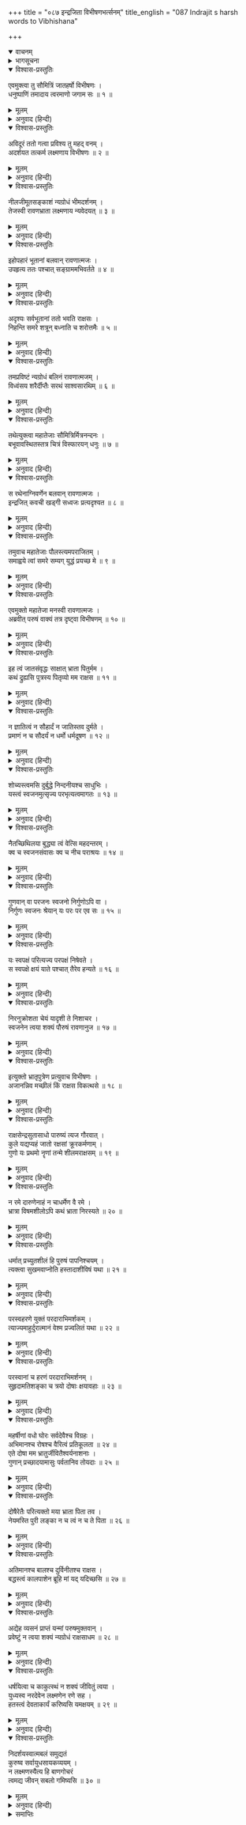 +++
title = "०८७ इन्द्रजिता विभीषणभर्त्सनम्"
title_english = "087 Indrajit s harsh words to Vibhishana"

+++
<details open><summary>वाचनम्</summary>
<div caption="श्रीराम-हरिसीताराममूर्ति-घनपाठिभ्यां वचनम्" class="audioEmbed" src="https://archive.org/download/Ramayana-recitation-Sriram-harisItArAmamUrti-Ghanapaati-v2/Kanda_6/Kanda_6_YK-087-Indrajit_s_harsh_words_to_Vibhishana_0.mp3"></div>
</details>

<details><summary>भागसूचना</summary>

87. इन्द्रजित् और विभीषणकी रोषपूर्ण बातचीत
</details>

<details open><summary>विश्वास-प्रस्तुतिः</summary>

एवमुक्त्वा तु सौमित्रिं जातहर्षो विभीषणः ।  
धनुष्पाणिं तमादाय त्वरमाणो जगाम सः ॥ १ ॥
</details>

<details><summary>मूलम्</summary>

एवमुक्त्वा तु सौमित्रिं जातहर्षो विभीषणः ।  
धनुष्पाणिं तमादाय त्वरमाणो जगाम सः ॥ १ ॥
</details>

<details><summary>अनुवाद (हिन्दी)</summary>

पूर्वोक्त बात कहकर हर्षसे भरे हुए विभीषण धनुर्धर सुमित्राकुमारको साथ लेकर बड़े वेगसे आगे बढ़े ॥ १ ॥
</details>

<details open><summary>विश्वास-प्रस्तुतिः</summary>

अविदूरं ततो गत्वा प्रविश्य तु महद् वनम् ।  
अदर्शयत तत्कर्म लक्ष्मणाय विभीषणः ॥ २ ॥
</details>

<details><summary>मूलम्</summary>

अविदूरं ततो गत्वा प्रविश्य तु महद् वनम् ।  
अदर्शयत तत्कर्म लक्ष्मणाय विभीषणः ॥ २ ॥
</details>

<details><summary>अनुवाद (हिन्दी)</summary>

थोड़ी ही दूर जानेपर विभीषणने एक महान् वनमें प्रवेश करके लक्ष्मणको इन्द्रजित् के कर्मानुष्ठानका स्थान दिखाया ॥ २ ॥
</details>

<details open><summary>विश्वास-प्रस्तुतिः</summary>

नीलजीमूतसङ्काशं न्यग्रोधं भीमदर्शनम् ।  
तेजस्वी रावणभ्राता लक्ष्मणाय न्यवेदयत् ॥ ३ ॥
</details>

<details><summary>मूलम्</summary>

नीलजीमूतसङ्काशं न्यग्रोधं भीमदर्शनम् ।  
तेजस्वी रावणभ्राता लक्ष्मणाय न्यवेदयत् ॥ ३ ॥
</details>

<details><summary>अनुवाद (हिन्दी)</summary>

वहाँ एक बरगदका वृक्ष था, जो श्याममेघके समान सघन और देखनेमें भयंकर था । रावणके तेजस्वी भ्राता विभीषणने लक्ष्मणको वहाँकी सब वस्तुएँ दिखाकर कहा— ॥ ३ ॥
</details>

<details open><summary>विश्वास-प्रस्तुतिः</summary>

इहोपहारं भूतानां बलवान् रावणात्मजः ।  
उपहृत्य ततः पश्चात् सङ्ग्राममभिवर्तते ॥ ४ ॥
</details>

<details><summary>मूलम्</summary>

इहोपहारं भूतानां बलवान् रावणात्मजः ।  
उपहृत्य ततः पश्चात् सङ्ग्राममभिवर्तते ॥ ४ ॥
</details>

<details><summary>अनुवाद (हिन्दी)</summary>

‘सुमित्रानन्दन! यह बलवान् रावणकुमार प्रतिदिन यहीं आकर पहले भूतोंको बलि देता, उसके बाद युद्धमें प्रवृत्त होता है ॥ ४ ॥
</details>

<details open><summary>विश्वास-प्रस्तुतिः</summary>

अदृश्यः सर्वभूतानां ततो भवति राक्षसः ।  
निहन्ति समरे शत्रून् बध्नाति च शरोत्तमैः ॥ ५ ॥
</details>

<details><summary>मूलम्</summary>

अदृश्यः सर्वभूतानां ततो भवति राक्षसः ।  
निहन्ति समरे शत्रून् बध्नाति च शरोत्तमैः ॥ ५ ॥
</details>

<details><summary>अनुवाद (हिन्दी)</summary>

‘इसीसे संग्रामभूमिमें यह राक्षस सम्पूर्ण भूतोंके लिये अदृश्य हो जाता है और उत्तम बाणोंसे शत्रुओंको मारता तथा बाँध लेता है ॥ ५ ॥
</details>

<details open><summary>विश्वास-प्रस्तुतिः</summary>

तमप्रविष्टं न्यग्रोधं बलिनं रावणात्मजम् ।  
विध्वंसय शरैर्दीप्तैः सरथं साश्वसारथिम् ॥ ६ ॥
</details>

<details><summary>मूलम्</summary>

तमप्रविष्टं न्यग्रोधं बलिनं रावणात्मजम् ।  
विध्वंसय शरैर्दीप्तैः सरथं साश्वसारथिम् ॥ ६ ॥
</details>

<details><summary>अनुवाद (हिन्दी)</summary>

‘अतः जबतक यह इस बरगदके नीचे आये, उसके पहले ही आप अपने तेजस्वी बाणोंद्वारा इस बलवान् रावण-कुमारको रथ, घोड़े और सारथिसहित नष्ट कर दीजिये’ ॥
</details>

<details open><summary>विश्वास-प्रस्तुतिः</summary>

तथेत्युक्त्वा महातेजाः सौमित्रिर्मित्रनन्दनः ।  
बभूवावस्थितस्तत्र चित्रं विस्फारयन् धनुः ॥ ७ ॥
</details>

<details><summary>मूलम्</summary>

तथेत्युक्त्वा महातेजाः सौमित्रिर्मित्रनन्दनः ।  
बभूवावस्थितस्तत्र चित्रं विस्फारयन् धनुः ॥ ७ ॥
</details>

<details><summary>अनुवाद (हिन्दी)</summary>

तब ‘बहुत अच्छा’ कहकर मित्रोंका आनन्द बढ़ानेवाले महातेजस्वी सुमित्राकुमार अपने विचित्र धनुषकी टंकार करते हुए वहाँ खड़े हो गये ॥ ७ ॥
</details>

<details open><summary>विश्वास-प्रस्तुतिः</summary>

स रथेनाग्निवर्णेन बलवान् रावणात्मजः ।  
इन्द्रजित् कवची खड्गी सध्वजः प्रत्यदृश्यत ॥ ८ ॥
</details>

<details><summary>मूलम्</summary>

स रथेनाग्निवर्णेन बलवान् रावणात्मजः ।  
इन्द्रजित् कवची खड्गी सध्वजः प्रत्यदृश्यत ॥ ८ ॥
</details>

<details><summary>अनुवाद (हिन्दी)</summary>

इतनेमें ही बलवान् रावणकुमार इन्द्रजित् अग्निके समान तेजस्वी रथपर बैठा हुआ कवच, खड्ग और ध्वजाके साथ दिखायी पड़ा ॥ ८ ॥
</details>

<details open><summary>विश्वास-प्रस्तुतिः</summary>

तमुवाच महातेजाः पौलस्त्यमपराजितम् ।  
समाह्वये त्वां समरे सम्यग् युद्धं प्रयच्छ मे ॥ ९ ॥
</details>

<details><summary>मूलम्</summary>

तमुवाच महातेजाः पौलस्त्यमपराजितम् ।  
समाह्वये त्वां समरे सम्यग् युद्धं प्रयच्छ मे ॥ ९ ॥
</details>

<details><summary>अनुवाद (हिन्दी)</summary>

तब महातेजस्वी लक्ष्मणने पराजित न होनेवाले पुलस्त्य-कुलनन्दन इन्द्रजित् से कहा—‘राक्षसकुमार! मैं तुम्हें युद्धके लिये ललकारता हूँ । तुम अच्छी तरह सँभलकर मेरे साथ युद्ध करो’ ॥ ९ ॥
</details>

<details open><summary>विश्वास-प्रस्तुतिः</summary>

एवमुक्तो महातेजा मनस्वी रावणात्मजः ।  
अब्रवीत् परुषं वाक्यं तत्र दृष्ट्वा विभीषणम् ॥ १० ॥
</details>

<details><summary>मूलम्</summary>

एवमुक्तो महातेजा मनस्वी रावणात्मजः ।  
अब्रवीत् परुषं वाक्यं तत्र दृष्ट्वा विभीषणम् ॥ १० ॥
</details>

<details><summary>अनुवाद (हिन्दी)</summary>

लक्ष्मणके ऐसा कहनेपर महातेजस्वी और मनस्वी रावणकुमारने वहाँ विभीषणको उपस्थित देख कठोर शब्दोंमें कहा— ॥ १० ॥
</details>

<details open><summary>विश्वास-प्रस्तुतिः</summary>

इह त्वं जातसंवृद्धः साक्षात् भ्राता पितुर्मम ।  
कथं द्रुह्यसि पुत्रस्य पितृव्यो मम राक्षस ॥ ११ ॥
</details>

<details><summary>मूलम्</summary>

इह त्वं जातसंवृद्धः साक्षात् भ्राता पितुर्मम ।  
कथं द्रुह्यसि पुत्रस्य पितृव्यो मम राक्षस ॥ ११ ॥
</details>

<details><summary>अनुवाद (हिन्दी)</summary>

‘राक्षस! यहीं तुम्हारा जन्म हुआ और यहीं बढ़कर तुम इतने बड़े हुए । तुम मेरे पिताके सगे भाई और मेरे चाचा हो । फिर तुम अपने पुत्रसे—मुझसे क्यों द्रोह करते हो? ॥
</details>

<details open><summary>विश्वास-प्रस्तुतिः</summary>

न ज्ञातित्वं न सौहार्दं न जातिस्तव दुर्मते ।  
प्रमाणं न च सौदर्यं न धर्मो धर्मदूषण ॥ १२ ॥
</details>

<details><summary>मूलम्</summary>

न ज्ञातित्वं न सौहार्दं न जातिस्तव दुर्मते ।  
प्रमाणं न च सौदर्यं न धर्मो धर्मदूषण ॥ १२ ॥
</details>

<details><summary>अनुवाद (हिन्दी)</summary>

‘दुर्मते! तुममें न तो कुटुम्बीजनोंके प्रति अपनापनका भाव है, न आत्मीयजनोंके प्रति स्नेह है और न अपनी जातिका अभिमान ही है । तुममें कर्तव्य-अकर्तव्यकी मर्यादा, भ्रातृप्रेम और धर्म कुछ भी नहीं है । तुम राक्षस-धर्मको कलंकित करनेवाले हो ॥ १२ ॥
</details>

<details open><summary>विश्वास-प्रस्तुतिः</summary>

शोच्यस्त्वमसि दुर्बुद्धे निन्दनीयश्च साधुभिः ।  
यस्त्वं स्वजनमुत्सृज्य परभृत्यत्वमागतः ॥ १३ ॥
</details>

<details><summary>मूलम्</summary>

शोच्यस्त्वमसि दुर्बुद्धे निन्दनीयश्च साधुभिः ।  
यस्त्वं स्वजनमुत्सृज्य परभृत्यत्वमागतः ॥ १३ ॥
</details>

<details><summary>अनुवाद (हिन्दी)</summary>

‘दुर्बुद्धे! तुमने स्वजनोंका परित्याग करके दूसरोंकी गुलामी स्वीकार की है । अतः तुम सत्पुरुषोंद्वारा निन्दनीय और शोकके योग्य हो ॥ १३ ॥
</details>

<details open><summary>विश्वास-प्रस्तुतिः</summary>

नैतच्छिथिलया बुद्ध्या त्वं वेत्सि महदन्तरम् ।  
क्व च स्वजनसंवासः क्व च नीच पराश्रयः ॥ १४ ॥
</details>

<details><summary>मूलम्</summary>

नैतच्छिथिलया बुद्ध्या त्वं वेत्सि महदन्तरम् ।  
क्व च स्वजनसंवासः क्व च नीच पराश्रयः ॥ १४ ॥
</details>

<details><summary>अनुवाद (हिन्दी)</summary>

‘नीच निशाचर! तुम अपनी शिथिल बुद्धिके द्वारा इस महान् अन्तरको नहीं समझ पा रहे हो कि कहाँ तो स्वजनोंके साथ रहकर स्वच्छन्दताका आनन्द लेना और कहाँ दूसरोंकी गुलामी करके जीना है ॥ १४ ॥
</details>

<details open><summary>विश्वास-प्रस्तुतिः</summary>

गुणवान् वा परजनः स्वजनो निर्गुणोऽपि वा ।  
निर्गुणः स्वजनः श्रेयान् यः परः पर एव सः ॥ १५ ॥
</details>

<details><summary>मूलम्</summary>

गुणवान् वा परजनः स्वजनो निर्गुणोऽपि वा ।  
निर्गुणः स्वजनः श्रेयान् यः परः पर एव सः ॥ १५ ॥
</details>

<details><summary>अनुवाद (हिन्दी)</summary>

‘दूसरे लोग कितने ही गुणवान् क्यों न हों और स्वजन गुणहीन ही क्यों न हो? वह गुणहीन स्वजन भी दूसरोंकी अपेक्षा श्रेष्ठ ही है; क्योंकि दूसरा दूसरा ही होता है (वह कभी अपना नहीं हो सकता) ॥ १५ ॥
</details>

<details open><summary>विश्वास-प्रस्तुतिः</summary>

यः स्वपक्षं परित्यज्य परपक्षं निषेवते ।  
स स्वपक्षे क्षयं याते पश्चात् तैरेव हन्यते ॥ १६ ॥
</details>

<details><summary>मूलम्</summary>

यः स्वपक्षं परित्यज्य परपक्षं निषेवते ।  
स स्वपक्षे क्षयं याते पश्चात् तैरेव हन्यते ॥ १६ ॥
</details>

<details><summary>अनुवाद (हिन्दी)</summary>

‘जो अपने पक्षको छोड़कर दूसरे पक्षके लोगोंका सेवन करता है, वह अपने पक्षके नष्ट हो जानेपर फिर उन्हींके द्वारा मार डाला जाता है ॥ १६ ॥
</details>

<details open><summary>विश्वास-प्रस्तुतिः</summary>

निरनुक्रोशता चेयं यादृशी ते निशाचर ।  
स्वजनेन त्वया शक्यं पौरुषं रावणानुज ॥ १७ ॥
</details>

<details><summary>मूलम्</summary>

निरनुक्रोशता चेयं यादृशी ते निशाचर ।  
स्वजनेन त्वया शक्यं पौरुषं रावणानुज ॥ १७ ॥
</details>

<details><summary>अनुवाद (हिन्दी)</summary>

‘रावणके छोटे भाई निशाचर! तुमने लक्ष्मणको इस स्थान तक ले आकर मेरा वध करानेके लिये प्रयत्न करके यह जैसी निर्दयता दिखायी है, ऐसा पुरुषार्थ तुम्हारे-जैसा स्वजन ही कर सकता है—तुम्हारे सिवा दूसरे किसी स्वजनके लिये ऐसा करना सम्भव नहीं है’ ॥ १७ ॥
</details>

<details open><summary>विश्वास-प्रस्तुतिः</summary>

इत्युक्तो भ्रातृपुत्रेण प्रत्युवाच विभीषणः ।  
अजानन्निव मच्छीलं किं राक्षस विकत्थसे ॥ १८ ॥
</details>

<details><summary>मूलम्</summary>

इत्युक्तो भ्रातृपुत्रेण प्रत्युवाच विभीषणः ।  
अजानन्निव मच्छीलं किं राक्षस विकत्थसे ॥ १८ ॥
</details>

<details><summary>अनुवाद (हिन्दी)</summary>

अपने भतीजेके ऐसा कहनेपर विभीषणने उत्तर दिया—‘राक्षस! तू आज ऐसी शेखी क्यों बघारता है? जान पड़ता है तुझे मेरे स्वभावका पता ही नहीं है ॥ १८ ॥
</details>

<details open><summary>विश्वास-प्रस्तुतिः</summary>

राक्षसेन्द्रसुतासाधो पारुष्यं त्यज गौरवात् ।  
कुले यद्यप्यहं जातो रक्षसां क्रूरकर्मणाम् ।  
गुणो यः प्रथमो नॄणां तन्मे शीलमराक्षसम् ॥ १९ ॥
</details>

<details><summary>मूलम्</summary>

राक्षसेन्द्रसुतासाधो पारुष्यं त्यज गौरवात् ।  
कुले यद्यप्यहं जातो रक्षसां क्रूरकर्मणाम् ।  
गुणो यः प्रथमो नॄणां तन्मे शीलमराक्षसम् ॥ १९ ॥
</details>

<details><summary>अनुवाद (हिन्दी)</summary>

‘अधम! राक्षसराजकुमार! बड़ोंके बड़प्पनका खयाल करके तू इस कठोरताका परित्याग कर दे । यद्यपि मेरा जन्म क्रूरकर्मा राक्षसोंके कुलमें ही हुआ है, तथापि मेरा शील-स्वभाव राक्षसोंका-सा नहीं है । सत्पुरुषोंका जो प्रधान गुण सत्त्व है, मैंने उसीका आश्रय ले रखा है ॥
</details>

<details open><summary>विश्वास-प्रस्तुतिः</summary>

न रमे दारुणेनाहं न चाधर्मेण वै रमे ।  
भ्रात्रा विषमशीलोऽपि कथं भ्राता निरस्यते ॥ २० ॥
</details>

<details><summary>मूलम्</summary>

न रमे दारुणेनाहं न चाधर्मेण वै रमे ।  
भ्रात्रा विषमशीलोऽपि कथं भ्राता निरस्यते ॥ २० ॥
</details>

<details><summary>अनुवाद (हिन्दी)</summary>

‘क्रूरतापूर्ण कर्ममें मेरा मन नहीं लगता । अधर्ममें मेरी रुचि नहीं होती । यदि अपने भाईका शील-स्वभाव अपनेसे न मिलता हो तो भी बड़ा भाई छोटे भाईको कैसे घरसे निकाल सकता है? (परंतु मुझे घरसे निकाल दिया गया, फिर मैं दूसरे सत्पुरुषका आश्रय क्यों न लूँ?) ॥ २० ॥
</details>

<details open><summary>विश्वास-प्रस्तुतिः</summary>

धर्मात् प्रच्युतशीलं हि पुरुषं पापनिश्चयम् ।  
त्यक्त्वा सुखमवाप्नोति हस्तादाशीविषं यथा ॥ २१ ॥
</details>

<details><summary>मूलम्</summary>

धर्मात् प्रच्युतशीलं हि पुरुषं पापनिश्चयम् ।  
त्यक्त्वा सुखमवाप्नोति हस्तादाशीविषं यथा ॥ २१ ॥
</details>

<details><summary>अनुवाद (हिन्दी)</summary>

‘जिसका शील-स्वभाव धर्मसे भ्रष्ट हो गया हो,जिसने पाप करनेका दृढ़ निश्चय कर लिया हो, ऐसे पुरुषका त्याग करके प्रत्येक प्राणी उसी प्रकार सुखी होता है, जैसे हाथपर बैठे हुए जहरीले सर्पको त्याग देनेसे मनुष्य निर्भय हो जाता है ॥ २१ ॥
</details>

<details open><summary>विश्वास-प्रस्तुतिः</summary>

परस्वहरणे युक्तं परदाराभिमर्शकम् ।  
त्याज्यमाहुर्दुरात्मानं वेश्म प्रज्वलितं यथा ॥ २२ ॥
</details>

<details><summary>मूलम्</summary>

परस्वहरणे युक्तं परदाराभिमर्शकम् ।  
त्याज्यमाहुर्दुरात्मानं वेश्म प्रज्वलितं यथा ॥ २२ ॥
</details>

<details><summary>अनुवाद (हिन्दी)</summary>

‘जो दूसरोंका धन लूटता हो और परायी स्त्रीपर हाथ लगाता हो, उस दुरात्माको जलते हुए घरकी भाँति त्याग देने योग्य बताया गया है ॥ २२ ॥
</details>

<details open><summary>विश्वास-प्रस्तुतिः</summary>

परस्वानां च हरणं परदाराभिमर्शनम् ।  
सुहृदामतिशङ्का च त्रयो दोषाः क्षयावहाः ॥ २३ ॥
</details>

<details><summary>मूलम्</summary>

परस्वानां च हरणं परदाराभिमर्शनम् ।  
सुहृदामतिशङ्का च त्रयो दोषाः क्षयावहाः ॥ २३ ॥
</details>

<details><summary>अनुवाद (हिन्दी)</summary>

‘पराये धनका अपहरण, परस्त्रीके साथ संसर्ग और अपने हितैषी सुहृदोंपर अधिक शङ्का—अविश्वास—ये तीन दोष विनाशकारी बताये गये हैं ॥ २३ ॥
</details>

<details open><summary>विश्वास-प्रस्तुतिः</summary>

महर्षीणां वधो घोरः सर्वदेवैश्च विग्रहः ।  
अभिमानश्च रोषश्च वैरित्वं प्रतिकूलता ॥ २४ ॥  
एते दोषा मम भ्रातुर्जीवितैश्वर्यनाशनाः ।  
गुणान् प्रच्छादयामासुः पर्वतानिव तोयदाः ॥ २५ ॥
</details>

<details><summary>मूलम्</summary>

महर्षीणां वधो घोरः सर्वदेवैश्च विग्रहः ।  
अभिमानश्च रोषश्च वैरित्वं प्रतिकूलता ॥ २४ ॥  
एते दोषा मम भ्रातुर्जीवितैश्वर्यनाशनाः ।  
गुणान् प्रच्छादयामासुः पर्वतानिव तोयदाः ॥ २५ ॥
</details>

<details><summary>अनुवाद (हिन्दी)</summary>

‘महर्षियोंका भयंकर वध, सम्पूर्ण देवताओंके साथ विरोध, अभिमान, रोष, वैर और धर्मके प्रतिकूल चलना—ये दोष मेरे भाईमें मौजूद हैं, जो उसके प्राण और ऐश्वर्य दोनोंका नाश करनेवाले हैं । जैसे बादल पर्वतोंको आच्छादित कर देते हैं, उसी प्रकार इन दोषोंने मेरे भाईके सारे गुणोंको ढक दिया है ॥ २४-२५ ॥
</details>

<details open><summary>विश्वास-प्रस्तुतिः</summary>

दोषैरेतैः परित्यक्तो मया भ्राता पिता तव ।  
नेयमस्ति पुरी लङ्का न च त्वं न च ते पिता ॥ २६ ॥
</details>

<details><summary>मूलम्</summary>

दोषैरेतैः परित्यक्तो मया भ्राता पिता तव ।  
नेयमस्ति पुरी लङ्का न च त्वं न च ते पिता ॥ २६ ॥
</details>

<details><summary>अनुवाद (हिन्दी)</summary>

‘इन्हीं दोषोंके कारण मैंने अपने भाई एवं तेरे पिताका त्याग किया है । अब न तो यह लङ्कापुरी रहेगी, न तू रहेगा और न तेरे पिता ही रह जायँगे ॥ २६ ॥
</details>

<details open><summary>विश्वास-प्रस्तुतिः</summary>

अतिमानश्च बालश्च दुर्विनीतश्च राक्षस ।  
बद्धस्त्वं कालपाशेन ब्रूहि मां यद् यदिच्छसि ॥ २७ ॥
</details>

<details><summary>मूलम्</summary>

अतिमानश्च बालश्च दुर्विनीतश्च राक्षस ।  
बद्धस्त्वं कालपाशेन ब्रूहि मां यद् यदिच्छसि ॥ २७ ॥
</details>

<details><summary>अनुवाद (हिन्दी)</summary>

‘राक्षस! तू अत्यन्त अभिमानी, उद्दण्ड और बालक (मूर्ख) है, कालके पाशमें बँधा हुआ है; इसलिये तेरी जो-जो इच्छा हो, मुझे कह ले ॥ २७ ॥
</details>

<details open><summary>विश्वास-प्रस्तुतिः</summary>

अद्येह व्यसनं प्राप्तं यन्मां परुषमुक्तवान् ।  
प्रवेष्टुं न त्वया शक्यं न्यग्रोधं राक्षसाधम ॥ २८ ॥
</details>

<details><summary>मूलम्</summary>

अद्येह व्यसनं प्राप्तं यन्मां परुषमुक्तवान् ।  
प्रवेष्टुं न त्वया शक्यं न्यग्रोधं राक्षसाधम ॥ २८ ॥
</details>

<details><summary>अनुवाद (हिन्दी)</summary>

‘नीच राक्षस! तूने मुझसे जो कठोर बात कही है, उसीका यह फल है कि आज तुझपर यहाँ घोर संकट आया है । अब तू बरगदके नीचेतक नहीं जा सकता ॥
</details>

<details open><summary>विश्वास-प्रस्तुतिः</summary>

धर्षयित्वा च काकुत्स्थं न शक्यं जीवितुं त्वया ।  
युध्यस्व नरदेवेन लक्ष्मणेन रणे सह ।  
हतस्त्वं देवताकार्यं करिष्यसि यमक्षयम् ॥ २९ ॥
</details>

<details><summary>मूलम्</summary>

धर्षयित्वा च काकुत्स्थं न शक्यं जीवितुं त्वया ।  
युध्यस्व नरदेवेन लक्ष्मणेन रणे सह ।  
हतस्त्वं देवताकार्यं करिष्यसि यमक्षयम् ॥ २९ ॥
</details>

<details><summary>अनुवाद (हिन्दी)</summary>

‘ककुत्स्थकुलभूषण लक्ष्मणका तिरस्कार करके तू जीवित नहीं रह सकता; अतः इन नरदेव लक्ष्मणके साथ रणभूमिमें युद्ध कर । यहाँ मारा जाकर तू यमलोकमें पहुँचेगा और देवताओंका कार्य करेगा (उन्हें संतुष्ट करेगा) ॥
</details>

<details open><summary>विश्वास-प्रस्तुतिः</summary>

निदर्शयस्वात्मबलं समुद्यतं  
कुरुष्व सर्वायुधसायकव्ययम् ।  
न लक्ष्मणस्यैत्य हि बाणगोचरं  
त्वमद्य जीवन् सबलो गमिष्यसि ॥ ३० ॥
</details>

<details><summary>मूलम्</summary>

निदर्शयस्वात्मबलं समुद्यतं  
कुरुष्व सर्वायुधसायकव्ययम् ।  
न लक्ष्मणस्यैत्य हि बाणगोचरं  
त्वमद्य जीवन् सबलो गमिष्यसि ॥ ३० ॥
</details>

<details><summary>अनुवाद (हिन्दी)</summary>

‘अब तू अपना बढ़ा हुआ सारा बल दिखा’ समस्त आयुधों और सायकोंका व्यय कर ले; परंतु लक्ष्मणके बाणोंका निशाना बनकर आज तू सेनासहित जीवित नहीं लौट सकेगा’ ॥ ३० ॥
</details>

<details><summary>समाप्तिः</summary>

इत्यार्षे श्रीमद्रामायणे वाल्मीकीये आदिकाव्ये युद्धकाण्डे सप्ताशीतितमः सर्गः ॥ ८७ ॥  
इस प्रकार श्रीवाल्मीकिर्निमित आर्षरामायण आदिकाव्यके युद्धकाण्डमें सतासीवाँ सर्ग पूरा हुआ ॥ ८७ ॥
</details>

